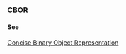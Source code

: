 ### CBOR

<h4>See</h4><p><a href="concise-binary-object-representation">Concise Binary Object Representation</a></p>